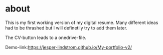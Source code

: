 # about

This is my first working version of my digital resume.
Many different ideas had to be thrashed but I will definetily try to add them later.

The CV-button leads to a onedrive-file.

Demo-link:https://jesper-lindstrom.github.io/My-portfolio-v2/
